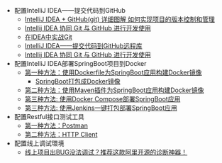 * 配置IntelliJ IDEA——提交代码到GitHub
  * [IntelliJ IDEA + GitHub(git) 详细图解 如何实现项目的版本控制和管理](https://blog.csdn.net/qq_27093465/article/details/52847300)
  * [Intellij IDEA 协同 Git 与 GitHub 进行开发使用](https://www.jianshu.com/p/ea1703adf5cc)
  * [在IDEA中实战Git](https://blog.csdn.net/autfish/article/details/52513465)
  * [IntelliJ IDEA——提交代码到GitHub远程库](https://blog.csdn.net/rongxiang111/article/details/78120126?utm_medium=distribute.pc_relevant.none-task-blog-searchFromBaidu-1.not_use_machine_learn_pai&depth_1-utm_source=distribute.pc_relevant.none-task-blog-searchFromBaidu-1.not_use_machine_learn_pai)
  * [Intellij IDEA 协同 Git 与 GitHub 进行开发使用](https://www.jianshu.com/p/ea1703adf5cc)
* 配置IntelliJ IDEA部署SpringBoot项目到Docker
  *  [第一种方法：使用Dockerfile为SpringBoot应用构建Docker镜像](http://www.macrozheng.com/#/reference/docker_file)
     * [SpringBoot打包成Docker镜像](https://www.cnblogs.com/niceyoo/p/13796792.html)  
  *  [第二种方法：使用Maven插件为SpringBoot应用构建Docker镜像](http://www.macrozheng.com/#/reference/docker_maven)
  *  [第三种方法: 使用Docker Compose部署SpringBoot应用](http://www.macrozheng.com/#/reference/docker_compose)
  *  [第三种方法: 使用Jenkins一键打包部署SpringBoot应用](http://www.macrozheng.com/#/reference/jenkins)
* 配置Restful接口测试工具
  *  [第一种方法：Postman](https://www.cnblogs.com/softwaretesterpz/p/13205666.html)
  *  [第二种方法：HTTP Client](https://www.cnblogs.com/crazymakercircle/p/14317222.html)
* 配置线上调试環境
  * [线上项目出BUG没法调试？推荐这款阿里开源的诊断神器！](http://www.macrozheng.com/#/reference/arthas_start) 
